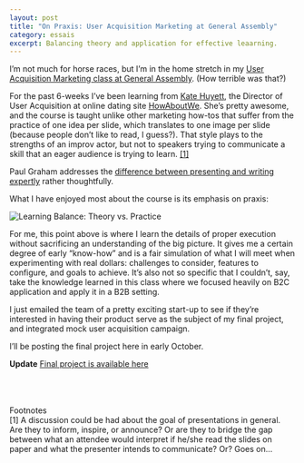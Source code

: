 ```yaml
---
layout: post
title: "On Praxis: User Acquisition Marketing at General Assembly"
category: essais
excerpt: Balancing theory and application for effective leaarning.
---
```


I’m not much for horse races, but I’m in the home stretch in my [User Acquisition Marketing class at General Assembly](https://generalassemb.ly/learn/digital-marketing). (How terrible was that?)

For the past 6-weeks I’ve been learning from [Kate Huyett](https://twitter.com/khuyi), the Director of User Acquisition at online dating site [HowAboutWe](http://www.howaboutwe.com). She’s pretty awesome, and the course is taught unlike other marketing how-tos that suffer from the practice of one idea per slide, which translates to one image per slide (because people don’t like to read, I guess?). That style plays to the strengths of an improv actor, but not to speakers trying to communicate a skill that an eager audience is trying to learn. [\[1\]](#fn1)

Paul Graham addresses the [difference between presenting and writing expertly](http://www.paulgraham.com/speak.html) rather thoughtfully.

What I have enjoyed most about the course is its emphasis on praxis:

![Learning Balance: Theory vs. Practice](http://www.vincentbarr.com/assets/images/learning-balance.png)  

For me, this point above is where I learn the details of proper execution without sacrificing an understanding of the big picture. It gives me a certain degree of early “know-how” and is a fair simulation of what I will meet when experimenting with real dollars: challenges to consider, features to configure, and goals to achieve. It’s also not so specific that I couldn’t, say, take the knowledge learned in this class where we focused heavily on B2C application and apply it in a B2B setting.  

I just emailed the team of a pretty exciting start-up to see if they’re interested in having their product serve as the subject of my final project, and integrated mock user acquisition campaign.  

I’ll be posting the final project here in early October.  

**Update** [Final project is available here](http://vincentbarr.com/growth/user-acquisition-plan-asana/)  
<br />
<br />
<br />

Footnotes  
<a id="fn1">[1]</a> A discussion could be had about the goal of presentations in general. Are they to inform, inspire, or announce? Or are they to bridge the gap between what an attendee would interpret if he/she read the slides on paper and what the presenter intends to communicate? Or? Goes on…


<a href="https://plus.google.com/+VincentBarr0?rel=author"></a>
